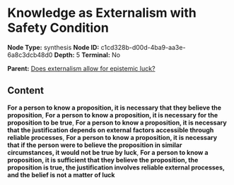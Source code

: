 # Knowledge as Externalism with Safety Condition

**Node Type:** synthesis
**Node ID:** c1cd328b-d00d-4ba9-aa3e-6a8c3dcb48d0
**Depth:** 5
**Terminal:** No

**Parent:** [Does externalism allow for epistemic luck?](does-externalism-allow-for-epistemic-luck-antithesis-31ae50de-659b-4ae1-931f-0c4a7d4bebbb.md)

## Content

**For a person to know a proposition, it is necessary that they believe the proposition**, **For a person to know a proposition, it is necessary for the proposition to be true**, **For a person to know a proposition, it is necessary that the justification depends on external factors accessible through reliable processes**, **For a person to know a proposition, it is necessary that if the person were to believe the proposition in similar circumstances, it would not be true by luck**, **For a person to know a proposition, it is sufficient that they believe the proposition, the proposition is true, the justification involves reliable external processes, and the belief is not a matter of luck**
